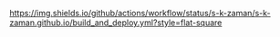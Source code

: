 https://img.shields.io/github/actions/workflow/status/s-k-zaman/s-k-zaman.github.io/build_and_deploy.yml?style=flat-square
